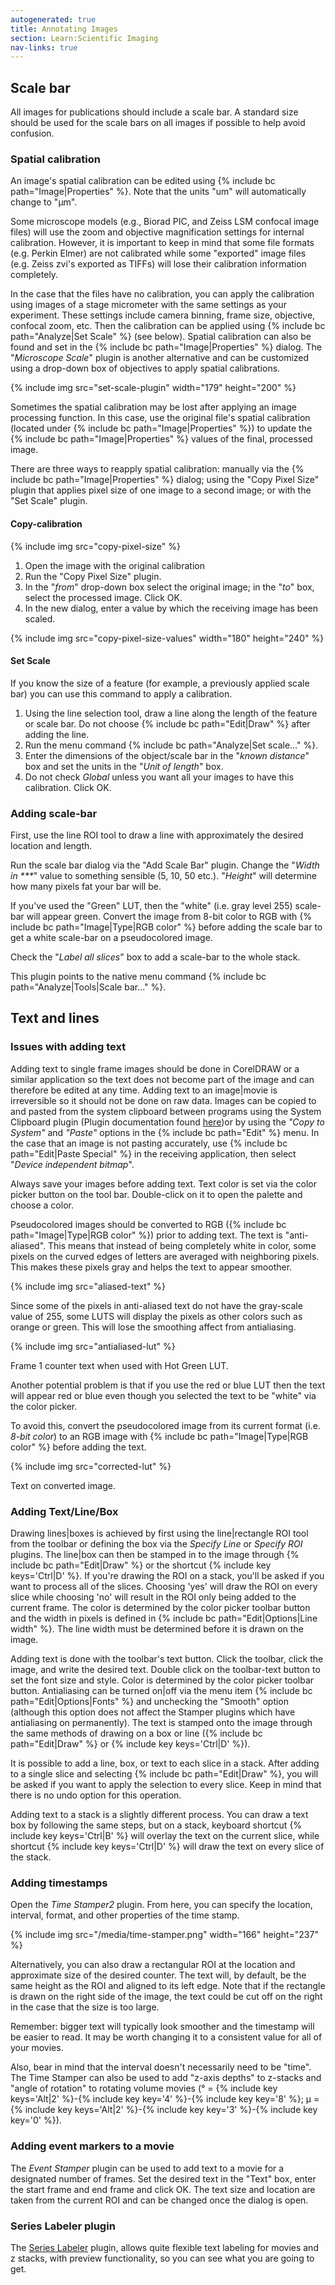 ```yaml
---
autogenerated: true
title: Annotating Images
section: Learn:Scientific Imaging
nav-links: true
---
```


## Scale bar

All images for publications should include a scale bar. A standard size should be used for the scale bars on all images if possible to help avoid confusion.

### Spatial calibration

An image's spatial calibration can be edited using {% include bc path="Image|Properties" %}. Note that the units "um" will automatically change to "µm".

Some microscope models (e.g., Biorad PIC, and Zeiss LSM confocal image files) will use the zoom and objective magnification settings for internal calibration. However, it is important to keep in mind that some file formats (e.g. Perkin Elmer) are not calibrated while some "exported" image files (e.g. Zeiss zvi's exported as TIFFs) will lose their calibration information completely.

In the case that the files have no calibration, you can apply the calibration using images of a stage micrometer with the same settings as your experiment. These settings include camera binning, frame size, objective, confocal zoom, etc. Then the calibration can be applied using {% include bc path="Analyze|Set Scale" %} (see below). Spatial calibration can also be found and set in the {% include bc path="Image|Properties" %} dialog. The "*Microscope Scale*" plugin is another alternative and can be customized using a drop-down box of objectives to apply spatial calibrations.

{% include img src="set-scale-plugin" width="179" height="200" %}

Sometimes the spatial calibration may be lost after applying an image processing function. In this case, use the original file's spatial calibration (located under {% include bc path="Image|Properties" %}) to update the {% include bc path="Image|Properties" %} values of the final, processed image.

There are three ways to reapply spatial calibration: manually via the {% include bc path="Image|Properties" %} dialog; using the "Copy Pixel Size" plugin that applies pixel size of one image to a second image; or with the "Set Scale" plugin.

#### Copy-calibration

{% include img src="copy-pixel-size" %}

1.  Open the image with the original calibration
2.  Run the "Copy Pixel Size" plugin.
3.  In the "*from*" drop-down box select the original image; in the "*to*" box, select the processed image. Click OK.
4.  In the new dialog, enter a value by which the receiving image has been scaled.

{% include img src="copy-pixel-size-values" width="180" height="240" %}

#### Set Scale

If you know the size of a feature (for example, a previously applied scale bar) you can use this command to apply a calibration.

1.  Using the line selection tool, draw a line along the length of the feature or scale bar. Do not choose {% include bc path="Edit|Draw" %} after adding the line.
2.  Run the menu command {% include bc path="Analyze|Set scale..." %}.
3.  Enter the dimensions of the object/scale bar in the "*known distance*" box and set the units in the "*Unit of length*" box.
4.  Do not check *Global* unless you want all your images to have this calibration. Click OK.

### Adding scale-bar

First, use the line ROI tool to draw a line with approximately the desired location and length.

Run the scale bar dialog via the "Add Scale Bar" plugin. Change the "*Width in \*\*\**" value to something sensible (5, 10, 50 etc.). "*Height*" will determine how many pixels fat your bar will be.

If you've used the "Green" LUT, then the "white" (i.e. gray level 255) scale-bar will appear green. Convert the image from 8-bit color to RGB with {% include bc path="Image|Type|RGB color" %} before adding the scale bar to get a white scale-bar on a pseudocolored image.

Check the "*Label all slices*" box to add a scale-bar to the whole stack.

This plugin points to the native menu command {% include bc path="Analyze|Tools|Scale bar..." %}.

## Text and lines

### Issues with adding text

Adding text to single frame images should be done in CorelDRAW or a similar application so the text does not become part of the image and can therefore be edited at any time. Adding text to an image|movie is irreversible so it should not be done on raw data. Images can be copied to and pasted from the system clipboard between programs using the System Clipboard plugin (Plugin documentation found [here](|ij|plugins|clipboard.html))or by using the *"Copy to System"* and *"Paste"* options in the {% include bc path="Edit" %} menu. In the case that an image is not pasting accurately, use {% include bc path="Edit|Paste Special" %} in the receiving application, then select "*Device independent bitmap*".

Always save your images before adding text. Text color is set via the color picker button on the tool bar. Double-click on it to open the palette and choose a color.

Pseudocolored images should be converted to RGB ({% include bc path="Image|Type|RGB color" %}) prior to adding text. The text is "anti-aliased". This means that instead of being completely white in color, some pixels on the curved edges of letters are averaged with neighboring pixels. This makes these pixels gray and helps the text to appear smoother.

{% include img src="aliased-text" %}

Since some of the pixels in anti-aliased text do not have the gray-scale value of 255, some LUTS will display the pixels as other colors such as orange or green. This will lose the smoothing affect from antialiasing.

{% include img src="antialiased-lut" %}

Frame 1 counter text when used with Hot Green LUT.

Another potential problem is that if you use the red or blue LUT then the text will appear red or blue even though you selected the text to be "white" via the color picker.

To avoid this, convert the pseudocolored image from its current format (i.e. *8-bit color*) to an RGB image with {% include bc path="Image|Type|RGB color" %} before adding the text.

{% include img src="corrected-lut" %}

Text on converted image.

### Adding Text/Line/Box

Drawing lines|boxes is achieved by first using the line|rectangle ROI tool from the toolbar or defining the box via the *Specify Line* or *Specify ROI* plugins. The line|box can then be stamped in to the image through {% include bc path="Edit|Draw" %} or the shortcut {% include key keys='Ctrl|D' %}. If you're drawing the ROI on a stack, you'll be asked if you want to process all of the slices. Choosing 'yes' will draw the ROI on every slice while choosing 'no' will result in the ROI only being added to the current frame. The color is determined by the color picker toolbar button and the width in pixels is defined in {% include bc path="Edit|Options|Line width" %}. The line width must be determined before it is drawn on the image.

Adding text is done with the toolbar's text button. Click the toolbar, click the image, and write the desired text. Double click on the toolbar-text button to set the font size and style. Color is determined by the color picker toolbar button. Antialiasing can be turned on|off via the menu item {% include bc path="Edit|Options|Fonts" %} and unchecking the "Smooth" option (although this option does not affect the Stamper plugins which have antialiasing on permanently). The text is stamped onto the image through the same methods of drawing on a box or line ({% include bc path="Edit|Draw" %} or {% include key keys='Ctrl|D' %}).

It is possible to add a line, box, or text to each slice in a stack. After adding to a single slice and selecting {% include bc path="Edit|Draw" %}, you will be asked if you want to apply the selection to every slice. Keep in mind that there is no undo option for this operation.

Adding text to a stack is a slightly different process. You can draw a text box by following the same steps, but on a stack, keyboard shortcut {% include key keys='Ctrl|B' %} will overlay the text on the current slice, while shortcut {% include key keys='Ctrl|D' %} will draw the text on every slice of the stack.

### Adding timestamps

Open the *Time Stamper2* plugin. From here, you can specify the location, interval, format, and other properties of the time stamp.

{% include img src="/media/time-stamper.png" width="166" height="237" %}

Alternatively, you can also draw a rectangular ROI at the location and approximate size of the desired counter. The text will, by default, be the same height as the ROI and aligned to its left edge. Note that if the rectangle is drawn on the right side of the image, the text could be cut off on the right in the case that the size is too large.

Remember: bigger text will typically look smoother and the timestamp will be easier to read. It may be worth changing it to a consistent value for all of your movies.

Also, bear in mind that the interval doesn't necessarily need to be "time". The Time Stamper can also be used to add "z-axis depths" to z-stacks and "angle of rotation" to rotating volume movies (° = {% include key keys='Alt|2' %}-{% include key key='4' %}-{% include key key='8' %}; µ = {% include key keys='Alt|2' %}-{% include key key='3' %}-{% include key key='0' %}).

### Adding event markers to a movie

The *Event Stamper* plugin can be used to add text to a movie for a designated number of frames. Set the desired text in the "Text" box, enter the start frame and end frame and click OK. The text size and location are taken from the current ROI and can be changed once the dialog is open.

### Series Labeler plugin

The [Series Labeler](/plugins/series-labeler) plugin, allows quite flexible text labeling for movies and z stacks, with preview functionality, so you can see what you are going to get.

 
